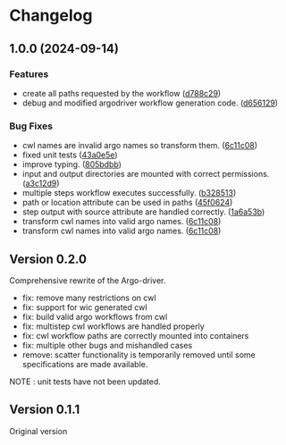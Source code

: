 # Changelog

## 1.0.0 (2024-09-14)


### Features

* create all paths requested by the workflow ([d788c29](https://github.com/PolusAI/compute/commit/d788c29a890d687c4008072644d9993f8bfee94d))
* debug and modified argodriver workflow generation code. ([d656129](https://github.com/PolusAI/compute/commit/d656129b5cbfe58d630c45ae5e327bec27748b34))


### Bug Fixes

* cwl names are invalid argo names so transform them. ([6c11c08](https://github.com/PolusAI/compute/commit/6c11c081ee1e6c2dbba8c121882eef7500c93444))
* fixed unit tests ([43a0e5e](https://github.com/PolusAI/compute/commit/43a0e5e1837032884d8efd86379dc2c0bb1198bb))
* improve typing. ([805bdbb](https://github.com/PolusAI/compute/commit/805bdbb85ed602032f605ea2f13f8f40d9e1e533))
* input and output directories are mounted with correct permissions. ([a3c12d9](https://github.com/PolusAI/compute/commit/a3c12d90c37ade29034ecd58fba3df71a4bb1636))
* multiple steps workflow executes successfully. ([b328513](https://github.com/PolusAI/compute/commit/b32851312da777fbc322ade66610d84530923873))
* path or location attribute can be used in  paths ([45f0624](https://github.com/PolusAI/compute/commit/45f0624690237f13cbc5f77e0e707a88bc48d6a2))
* step output with source attribute are handled correctly. ([1a6a53b](https://github.com/PolusAI/compute/commit/1a6a53b445129d68bb2fe9c4464ec00e21d6ae5a))
* transform cwl names into valid  argo names. ([6c11c08](https://github.com/PolusAI/compute/commit/6c11c081ee1e6c2dbba8c121882eef7500c93444))
* transform cwl names into valid argo names. ([6c11c08](https://github.com/PolusAI/compute/commit/6c11c081ee1e6c2dbba8c121882eef7500c93444))

## Version 0.2.0

Comprehensive rewrite of the Argo-driver.

-   fix: remove many restrictions on cwl
-   fix: support for wic generated cwl
-   fix: build valid argo workflows from cwl
-   fix: multistep cwl workflows are handled properly
-   fix: cwl workflow paths are correctly mounted into containers
-   fix: multiple other bugs and mishandled cases
-   remove: scatter functionality is temporarily removed
    until some specifications are made available.

NOTE : unit tests have not been updated.

## Version 0.1.1

Original version
